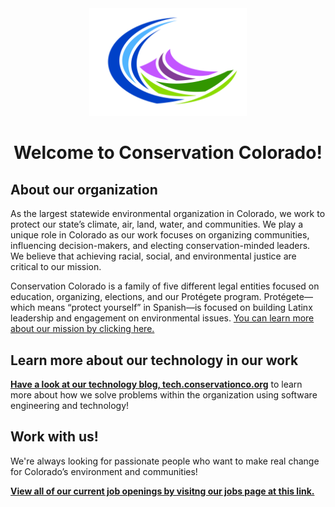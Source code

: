 <div align="center">
  <img src="images/logo.png" alt="Conservation Colorado's logo in color" width=50%>

  # Welcome to Conservation Colorado!
</div>

## About our organization

As the largest statewide environmental organization in Colorado, we work to protect our state’s climate, air, land, 
water, and communities. We play a unique role in Colorado as our work focuses on organizing communities, influencing 
decision-makers, and electing conservation-minded leaders. We believe that achieving racial, social, and environmental 
justice are critical to our mission.

Conservation Colorado is a family of five different legal entities focused on education, organizing, elections, and 
our Protégete program. Protégete—which means “protect yourself” in Spanish—is focused on building Latinx leadership 
and engagement on environmental issues.
[You can learn more about our mission by clicking here.](https://conservationco.org/our-mission/)

## Learn more about our technology in our work

__[Have a look at our technology blog, tech.conservationco.org](https://tech.conservationco.org)__ to learn more about
how we solve problems within the organization using software engineering and technology!

## Work with us!

We're always looking for passionate people who want to make real change for Colorado’s environment and communities!

**[View all of our current job openings by visitng our jobs page at this link.](https://conservationco.org/jobs/)**
